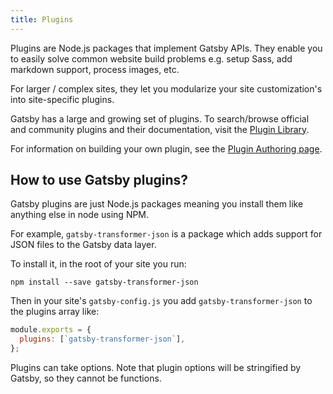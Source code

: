 ```yaml
---
title: Plugins
---
```


Plugins are Node.js packages that implement Gatsby APIs. They enable you to
easily solve common website build problems e.g. setup Sass, add markdown
support, process images, etc.

For larger / complex sites, they let you modularize your site customization's
into site-specific plugins.

Gatsby has a large and growing set of plugins. To search/browse official and
community plugins and their documentation, visit the [Plugin Library](/packages/).

For information on building your own plugin, see the [Plugin Authoring page](/docs/plugin-authoring/).

## How to use Gatsby plugins?

Gatsby plugins are just Node.js packages meaning you install them like anything else in
node using NPM.

For example, `gatsby-transformer-json` is a package which adds support for JSON
files to the Gatsby data layer.

To install it, in the root of your site you run:

`npm install --save gatsby-transformer-json`

Then in your site's `gatsby-config.js` you add `gatsby-transformer-json`
to the plugins array like:

```javascript
module.exports = {
  plugins: [`gatsby-transformer-json`],
};
```

Plugins can take options. Note that plugin options will be stringified by Gatsby, so they cannot be functions.
